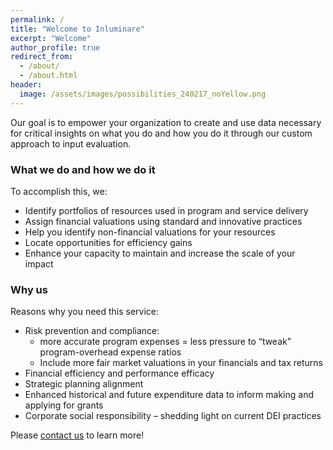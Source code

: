 ```yaml
---
permalink: /
title: "Welcome to Inluminare"
excerpt: "Welcome"
author_profile: true
redirect_from: 
  - /about/
  - /about.html
header:
  image: /assets/images/possibilities_240217_noYellow.png
---
```




Our goal is to empower your organization to create and use data necessary for critical insights on what you do and how you do it through our custom approach to input evaluation. 

### What we do and how we do it

To accomplish this, we:

* Identify portfolios of resources used in program and service delivery
* Assign financial valuations using standard and innovative practices
*	Help you identify non-financial valuations for your resources
*	Locate opportunities for efficiency gains
*	Enhance your capacity to maintain and increase the scale of your impact

### Why us

Reasons why you need this service:

*	Risk prevention and compliance: 
    *	more accurate program expenses = less pressure to “tweak” program-overhead expense ratios
    *	Include more fair market valuations in your financials and tax returns
*	Financial efficiency and performance efficacy
*	Strategic planning alignment
*	Enhanced historical and future expenditure data to inform making and applying for grants
*	Corporate social responsibility – shedding light on current DEI practices

Please [contact us](/contact/) to learn more!
